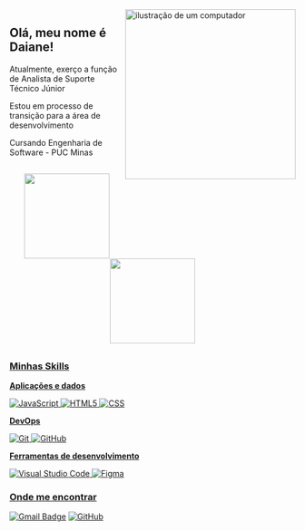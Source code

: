 

<img src="https://i2.wp.com/allhtaccess.info/wp-content/uploads/2018/03/programming.gif?fit=1281%2C716&ssl=1" alt="ilustração de um computador" min-width="300px" max-width="300px" width="300px" align="right" />

## Olá, meu nome é <strong>Daiane!</strong>

<p>Atualmente, exerço a função de Analista de Suporte Técnico Júnior

<p>Estou em processo de transição para a área de desenvolvimento

<P>Cursando Engenharia de Software - PUC Minas

 
 ##

<div align="center">
  <a href="https://github.com/daianercruz">
  <img height="150em" src="https://github-readme-stats.vercel.app/api?username=daianercruz&show_icons=true&theme=midnight-purple&include_all_commits=true&count_private=true"/>
  <img height="150em" src="https://github-readme-stats.vercel.app/api/top-langs/?username=daianercruz&layout=compact&langs_count=7&theme=midnight-purple"/>
</div>
  </div>
  
  ##

  <h3>Minhas Skills</h3>

**Aplicações e dados**


![JavaScript](https://img.shields.io/badge/-JavaScript-333333?style=flat&logo=javascript)
![HTML5](https://img.shields.io/badge/-HTML5-333333?style=flat&logo=HTML5)
![CSS](https://img.shields.io/badge/-CSS-333333?style=flat&logo=CSS3&logoColor=1572B6)


**DevOps**

![Git](https://img.shields.io/badge/-Git-333333?style=flat&logo=git)
![GitHub](https://img.shields.io/badge/-GitHub-333333?style=flat&logo=github)


**Ferramentas de desenvolvimento**

![Visual Studio Code](https://img.shields.io/badge/-Visual%20Studio%20Code-333333?style=flat&logo=visual-studio-code&logoColor=007ACC)
![Figma](https://img.shields.io/badge/-Figma-333333?style=flat&logo=figma&logoColor=007ACC)


<h3>Onde me encontrar</h3>


[![Gmail Badge](https://img.shields.io/badge/-dprczx@gmail.com-006bed?style=flat-square&logo=Gmail&logoColor=white&link=mailto:dprczx@gmail.com)](mailto:dprczx@gmail.com)
[![GitHub](https://img.shields.io/github/followers/iuricode?label=follow&style=social)](https://github.com/daianercruz)

  ##

